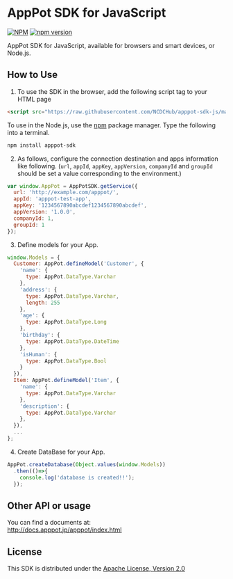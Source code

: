 # AppPot SDK for JavaScript

[![NPM](https://nodei.co/npm/apppot-sdk.svg?downloads=true&downloadRank=true&stars=true)](https://nodei.co/npm/apppot-sdk/)
[![npm version](https://badge.fury.io/js/apppot-sdk.svg)](https://badge.fury.io/js/apppot-sdk)

AppPot SDK for JavaScript, available for browsers and smart devices, or Node.js.

## How to Use

1. To use the SDK in the browser, add the following script tag to your HTML page

```html
<script src="https://raw.githubusercontent.com/NCDCHub/apppot-sdk-js/master/dist/apppot.js"></script>
```
  
To use in the Node.js, use the [npm](http://npmjs.org) package manager. Type the following into a terminal.

```sh
npm install apppot-sdk
```

2. As follows, configure the connection destination and apps information like following.
(`url`, `appId`, `appKey`, `appVersion`, `companyId` and `groupId` should be set a value corresponding to the environment.)

```javascript
var window.AppPot = AppPotSDK.getService({
  url: 'http://example.com/apppot/',
  appId: 'apppot-test-app',
  appKey: '1234567890abcdef1234567890abcdef',
  appVersion: '1.0.0',
  companyId: 1,
  groupId: 1
});
```

3. Define models for your App.

```javascript
window.Models = {
  Customer: AppPot.defineModel('Customer', {
    'name': {
      type: AppPot.DataType.Varchar
    },
    'address': {
      type: AppPot.DataType.Varchar,
      length: 255
    },
    'age': {
      type: AppPot.DataType.Long
    },
    'birthday': {
      type: AppPot.DataType.DateTime
    },
    'isHuman': {
      type: AppPot.DataType.Bool
    }
  }),
  Item: AppPot.defineModel('Item', {
    'name': {
      type: AppPot.DataType.Varchar
    },
    'description': {
      type: AppPot.DataType.Varchar
    },
  }),
  ...
};
```

4. Create DataBase for your App.

```javascript
AppPot.createDatabase(Object.values(window.Models))
  .then(()=>{
    console.log('database is created!!');
  });
```
  
## Other API or usage
You can find a documents at:  
http://docs.apppot.jp/apppot/index.html


## License

This SDK is distributed under the
[Apache License, Version 2.0](http://www.apache.org/licenses/LICENSE-2.0)